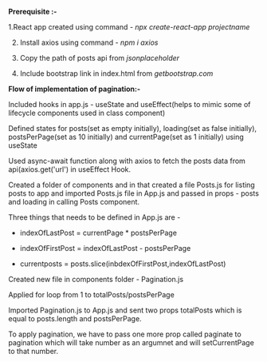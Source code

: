 **Prerequisite :-** 

   1.React app created using command - _npx create-react-app projectname_

2. Install axios using command - _npm i axios_

3. Copy the path of posts api from _jsonplaceholder_

4. Include bootstrap link in index.html from _getbootstrap.com_

**Flow of implementation of pagination:-**

Included hooks in app.js - useState and useEffect(helps to mimic some of lifecycle components used in class component)

Defined states for posts(set as empty initially), loading(set as false initially), postsPerPage(set as 10 initially) and currentPage(set as 1 initially) using useState

Used async-await function along with axios to fetch the posts data from api(axios.get('url') in useEffect Hook.

Created a folder of components and in that created a file Posts.js for listing posts to app and imported Posts.js file in App.js and passed in props - posts and loading in calling Posts component.

Three things that needs to be defined in App.js are - 

   * indexOfLastPost = currentPage * postsPerPage

   * indexOfFirstPost = indexOfLastPost - postsPerPage

   * currentposts = posts.slice(inbdexOfFirstPost,indexOfLastPost)

Created new file in components folder - Pagination.js

Applied for loop from 1 to totalPosts/postsPerPage

Imported Pagination.js to App.js and sent two props totalPosts which is equal to posts.length and postsPerPage.

To apply pagination, we have to pass one more prop called paginate to pagination which will take number as an argumnet and will setCurrentPage to that number.
